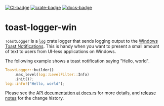 [![CI-badge]][CI]
[![crate-badge]][crate]
[![docs-badge]][docs]

[CI-badge]: https://github.com/kojiishi/toast-logger-win/actions/workflows/rust-ci.yml/badge.svg
[CI]: https://github.com/kojiishi/toast-logger-win/actions/workflows/rust-ci.yml
[crate-badge]: https://img.shields.io/crates/v/toast-logger-win.svg
[crate]: https://crates.io/crates/toast-logger-win
[docs-badge]: https://docs.rs/toast-logger-win/badge.svg
[docs]: https://docs.rs/toast-logger-win/

# toast-logger-win

`ToastLogger` is a [`log`] crate logger that sends logging output
to the [Windows Toast Notifications].
This is handy when you want to present a small amount of text to users
from UI-less applications on Windows.

The following example shows a toast notification saying "Hello, world".
```rust
ToastLogger::builder()
    .max_level(log::LevelFilter::Info)
    .init()?;
log::info!("Hello, world");
```

Please see the [API documentation at docs.rs][docs] for more details,
and [release notes] for the change history.

[`log`]: https://crates.io/crates/log
[release notes]: https://github.com/kojiishi/toast-logger-win/releases
[Windows Toast Notifications]: https://learn.microsoft.com/windows/apps/design/shell/tiles-and-notifications/toast-notifications-overview
